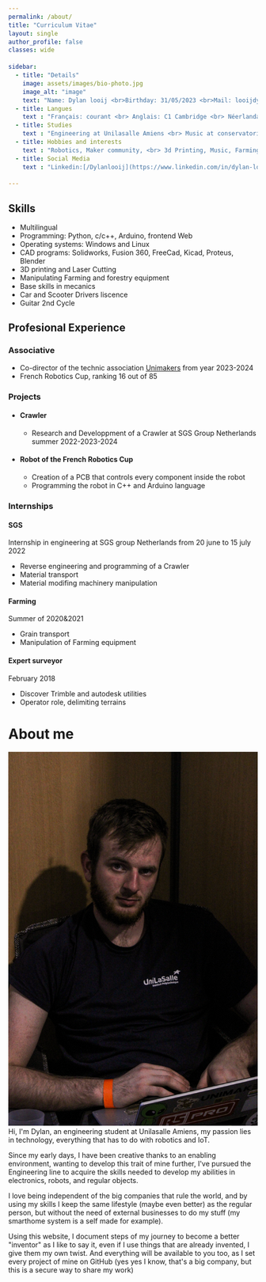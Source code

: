 ```yaml
---
permalink: /about/
title: "Curriculum Vitae"
layout: single
author_profile: false
classes: wide

sidebar:
  - title: "Details"
    image: assets/images/bio-photo.jpg
    image_alt: "image"
    text: "Name: Dylan looij <br>Birthday: 31/05/2023 <br>Mail: looijdylan@gmail.com "
  - title: Langues
    text : "Français: courant <br> Anglais: C1 Cambridge <br> Néerlandais: Native Language <br> Allemand: B1 kmk"
  - title: Studies
    text : "Engineering at Unilasalle Amiens <br> Music at conservatorium Hirson"
  - title: Hobbies and interests
    text : "Robotics, Maker community, <br> 3d Printing, Music, Farming"
  - title: Social Media
    text : "Linkedin:[/Dylanlooij](https://www.linkedin.com/in/dylan-looij-541579248)"
  
---
```

## Skills
- Multilingual
- Programming: Python, c/c++, Arduino, frontend Web
- Operating systems: Windows and Linux
- CAD programs: Solidworks, Fusion 360, FreeCad, Kicad, Proteus, Blender
- 3D printing and Laser Cutting
- Manipulating Farming and forestry equipment
- Base skills in mecanics
- Car and Scooter Drivers liscence
- Guitar 2nd Cycle

## Profesional Experience

### Associative

- Co-director of the technic association [Unimakers](https://Unimakers.fr) from year 2023-2024
- French Robotics Cup, ranking 16 out of 85

### Projects

- #### Crawler
  * Research and Developpment of a Crawler at SGS Group Netherlands summer 2022-2023-2024
    
- #### Robot of the French Robotics Cup
  * Creation of a PCB that controls every component inside the robot
  * Programming the robot in C++ and Arduino language
    
### Internships

#### SGS
Internship in engineering at SGS group Netherlands from 20 june to 15 july 2022
* Reverse engineering and programming of a Crawler
* Material transport
* Material modifing machinery manipulation

#### Farming
Summer of 2020&2021
* Grain transport
* Manipulation of Farming equipment 

#### Expert surveyor
February 2018
* Discover Trimble and autodesk utilities
* Operator role, delimiting terrains

# About me

![Me Dylan Looij](/assets/images/PhotoMe.jpg)
Hi, I'm Dylan, an engineering student at Unilasalle Amiens, my passion lies in technology, everything that has to do with robotics and IoT.

Since my early days, I have been creative thanks to an enabling environment, wanting to develop this trait of mine further, I've pursued the Engineering line to acquire the skills needed to develop my abilities in electronics, robots, and regular objects.

I love being independent of the big companies that rule the world, and by using my skills I keep the same lifestyle (maybe even better) as the regular person, but without the need of external businesses to do my stuff (my smarthome system is a self made for example).

Using this website, I document steps of my journey to become a better "inventor" as I like to say it, even if I use things that are already invented, I give them my own twist.
And everything will be available to you too, as I set every project of mine on GitHub (yes yes I know, that's a big company, but this is a secure way to share my work)

